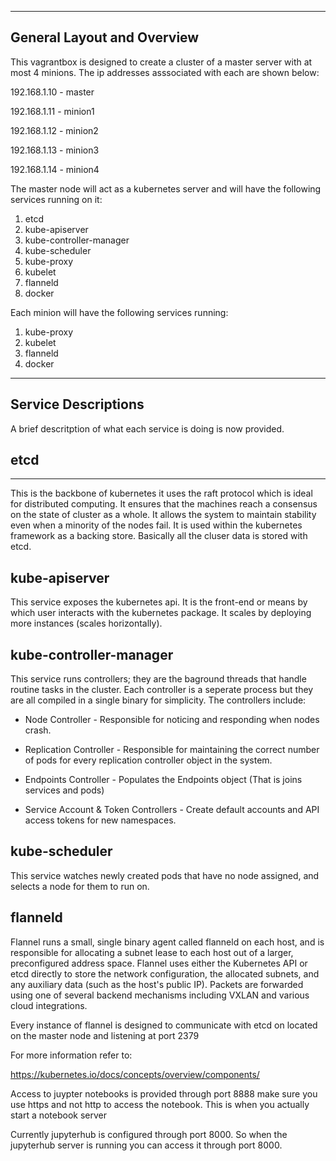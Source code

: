 ------------------------------------------------------------------
General Layout and Overview
------------------------------------------------------------------

This vagrantbox is designed to create a cluster of a master server 
with at most 4 minions. The ip addresses asssociated with each are 
shown below:

  192.168.1.10 - master  

  192.168.1.11 - minion1 

  192.168.1.12 - minion2 

  192.168.1.13 - minion3 

  192.168.1.14 - minion4 

The master node will act as a kubernetes server and will have the 
following services running on it:

1. etcd
2. kube-apiserver
3. kube-controller-manager
4. kube-scheduler
5. kube-proxy
6. kubelet
7. flanneld
8. docker

Each minion will have the following services running:

1. kube-proxy
2. kubelet
3. flanneld
4. docker

------------------------------------------------------------------
Service Descriptions
------------------------------------------------------------------

A brief descritption of what each service is doing is now provided. 

etcd
------------------------------------------------------------------
******************************************************************

This is the backbone of kubernetes it uses the raft protocol which
is ideal for distributed computing. It ensures that the machines 
reach a consensus on the state of cluster as a whole. It allows the
system to maintain stability even when a minority of the nodes fail.
It is used within the kubernetes framework as a backing store. 
Basically all the cluser data is stored with etcd. 

kube-apiserver
------------------------------------------------------------------

This service exposes the kubernetes api. It is the front-end or means
by which user interacts with the kubernetes package. It scales by 
deploying more instances (scales horizontally).

kube-controller-manager
------------------------------------------------------------------

This service runs controllers; they are the baground threads that 
handle routine tasks in the cluster. Each controller is a seperate 
process but they are all compiled in a single binary for 
simplicity. The controllers include:

 * Node Controller - Responsible for noticing and responding when
                     nodes crash.

 * Replication Controller - Responsible for maintaining the correct
                     number of pods for every replication
                     controller object in the system.

 * Endpoints Controller - Populates the Endpoints object (That is 
                     joins services and pods)

 * Service Account & Token Controllers - Create default accounts
                     and API access tokens for new namespaces. 

kube-scheduler
------------------------------------------------------------------

This service watches newly created pods that have no node assigned,
and selects a node for them to run on. 

flanneld
------------------------------------------------------------------

Flannel runs a small, single binary agent called flanneld on each 
host, and is responsible for allocating a subnet lease to each host 
out of a larger, preconfigured address space. Flannel uses either 
the Kubernetes API or etcd directly to store the network 
configuration, the allocated subnets, and any auxiliary data (such as 
the host's public IP). Packets are forwarded using one of several 
backend mechanisms including VXLAN and various cloud integrations.

Every instance of flannel is designed to communicate with etcd on located
on the master node and listening at port 2379

For more information refer to: 

https://kubernetes.io/docs/concepts/overview/components/

Access to juypter notebooks is provided through port 8888 make sure you use
https and not http to access the notebook. This is when you actually start a 
notebook server

Currently jupyterhub is configured through port 8000. So when the jupyterhub 
server is running you can access it through port 8000.  
